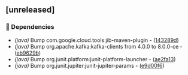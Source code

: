 ## [unreleased]

### 🤖 Dependencies

- *(java)* Bump com.google.cloud.tools:jib-maven-plugin - ([143289d](https://github.com/jexxa-projects/JLegMedKafka/commit/143289df3dd79e1b187075eb05f67c894801c5ae))
- *(java)* Bump org.apache.kafka:kafka-clients from 4.0.0 to 8.0.0-ce - ([eb9629b](https://github.com/jexxa-projects/JLegMedKafka/commit/eb9629bfe08a434fa53e5a7386929bcfbbdf5930))
- *(java)* Bump org.junit.platform:junit-platform-launcher - ([ae2fa13](https://github.com/jexxa-projects/JLegMedKafka/commit/ae2fa13d0ab26d77bf649cf9cf3aaee96f89e2d2))
- *(java)* Bump org.junit.jupiter:junit-jupiter-params - ([e9d00f6](https://github.com/jexxa-projects/JLegMedKafka/commit/e9d00f6508376555627ecb5bfb5126bd10894b85))

<!-- generated by git-cliff -->
